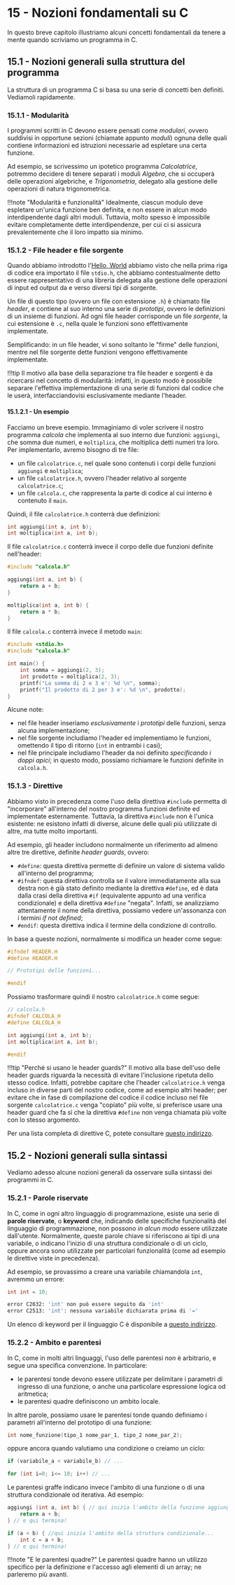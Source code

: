 # 15 - Nozioni fondamentali su C

In questo breve capitolo illustriamo alcuni concetti fondamentali da tenere a mente quando scriviamo un programma in C.

## 15.1 - Nozioni generali sulla struttura del programma

La struttura di un programma C si basa su una serie di concetti ben definiti. Vediamoli rapidamente.

### 15.1.1 - Modularità

I programmi scritti in C devono essere pensati come *modulari*, ovvero suddivisi in opportune sezioni (chiamate appunto *moduli*) ognuna delle quali contiene informazioni ed istruzioni necessarie ad espletare una certa funzione.

Ad esempio, se scrivessimo un ipotetico programma *Calcolatrice*, potremmo decidere di tenere separati i moduli *Algebra*, che si occuperà delle operazioni algebriche, e *Trigonometria*, delegato alla gestione delle operazioni di natura trigonometrica.

!!!note "Modularità e funzionalità"
    Idealmente, ciascun modulo deve espletare un'unica funzione ben definita, e non essere in alcun modo interdipendente dagli altri moduli. Tuttavia, molto spesso è impossibile evitare completamente dette interdipendenze, per cui ci si assicura prevalentemente che il loro impatto sia minimo.

### 15.1.2 - File header e file sorgente

Quando abbiamo introdotto l'[Hello, World](../16_intro/lecture.md) abbiamo visto che nella prima riga di codice era importato il file `stdio.h`, che abbiamo contestualmente detto essere rappresentativo di una libreria delegata alla gestione delle operazioni di input ed output da e verso diversi tipi di sorgente.

Un file di questo tipo (ovvero un file con estensione `.h`) è chiamato file *header*, e contiene al suo interno una serie di *prototipi*, ovvero le definizioni di un insieme di funzioni. Ad ogni file header corrisponde un file *sorgente*, la cui estensione è `.c`, nella quale le funzioni sono effettivamente implementate.

Semplificando: in un file header, vi sono soltanto le "firme" delle funzioni, mentre nel file sorgente dette funzioni vengono effettivamente implementate.

!!!tip
    Il motivo alla base della separazione tra file header e sorgenti è da ricercarsi nel concetto di modularità: infatti, in questo modo è possibile separare l'effettiva implementazione di una serie di funzioni dal codice che le userà, interfacciandovisi esclusivamente mediante l'header.

#### 15.1.2.1 - Un esempio

Facciamo un breve esempio. Immaginiamo di voler scrivere il nostro programma *calcola* che implementa al suo interno due funzioni: `aggiungi`, che somma due numeri, e `moltiplica`, che moltiplica detti numeri tra loro. Per implementarlo, avremo bisogno di tre file:

* un file `calcolatrice.c`, nel quale sono contenuti i corpi delle funzioni `aggiungi` e `moltiplica`;
* un file `calcolatrice.h`, ovvero l'header relativo al sorgente `calcolatrice.c`;
* un file `calcola.c`, che rappresenta la parte di codice al cui interno è contenuto il `main`.

Quindi, il file `calcolatrice.h` conterrà due definizioni:

```c
int aggiungi(int a, int b);
int moltiplica(int a, int b);
```

Il file `calcolatrice.c` conterrà invece il corpo delle due funzioni definite nell'header:

```c
#include "calcola.h"

aggiungi(int a, int b) {
    return a + b;
}

moltiplica(int a, int b) {
    return a * b;
}
```

Il file `calcola.c` conterrà invece il metodo `main`:

```c
#include <stdio.h>
#include "calcola.h"

int main() {
    int somma = aggiungi(2, 3);
    int prodotto = moltiplica(2, 3);
    printf("La somma di 2 e 3 e': %d \n", somma);
    printf("Il prodotto di 2 per 3 e': %d \n", prodotto);
}
```

Alcune note:

* nel file header inseriamo *esclusivamente* i *prototipi* delle funzioni, senza alcuna implementazione;
* nel file sorgente includiamo l'header ed implementiamo le funzioni, omettendo il tipo di ritorno (`int` in entrambi i casi);
* nel file principale includiamo l'header da noi definito *specificando i doppi apici*; in questo modo, possiamo richiamare le funzioni definite in `calcola.h`.

### 15.1.3 - Direttive

Abbiamo visto in precedenza come l'uso della direttiva `#include` permetta di "incorporare" all'interno del nostro programma funzioni definite ed implementate esternamente. Tuttavia, la direttiva `#include` non è l'unica esistente: ne esistono infatti di diverse, alcune delle quali più utilizzate di altre, ma tutte molto importanti.

Ad esempio, gli header includono normalmente un riferimento ad almeno altre tre direttive, definite *header guards*, ovvero:

* `#define`: questa direttiva permette di definire un valore di sistema valido all'interno del programma;
* `#ifndef`: questa direttiva controlla se il valore immediatamente alla sua destra non è già stato definito mediante la direttiva `#define`, ed è data dalla crasi della direttiva `#if` (equivalente appunto ad una verifica condizionale) e della direttiva `#define` "negata". Infatti, se analizziamo attentamente il nome della direttiva, possiamo vedere un'assonanza con i termini *if not defined*;
* `#endif`: questa direttiva indica il termine della condizione di controllo.

In base a queste nozioni, normalmente si modifica un header come segue:

```c
#ifndef HEADER.H
#define HEADER.H

// Prototipi delle funzioni...

#endif
```

Possiamo trasformare quindi il nostro `calcolatrice.h` come segue:

```c
// calcola.h
#ifndef CALCOLA_H
#define CALCOLA_H

int aggiungi(int a, int b);
int moltiplica(int a, int b);

#endif
```

!!!tip "Perché si usano le header guards?"
    Il motivo alla base dell'uso delle header guards riguarda la necessità di evitare l'inclusione ripetuta dello stesso codice. Infatti, potrebbe capitare che l'header `calcolatrice.h` venga incluso in diverse parti del nostro codice, come ad esempio altri header; per evitare che in fase di compilazione del codice il codice incluso nel file sorgente `calcolatrice.c` venga "copiato" più volte, si preferisce usare una header guard che fa sì che la direttiva `#define` non venga chiamata più volte con lo stesso argomento.

Per una lista completa di direttive C, potete consultare [questo indirizzo](https://en.wikibooks.org/wiki/C_Programming/Preprocessor_directives_and_macros).

## 15.2 - Nozioni generali sulla sintassi

Vediamo adesso alcune nozioni generali da osservare sulla sintassi dei programmi in C.

### 15.2.1 - Parole riservate

In C, come in ogni altro linguaggio di programmazione, esiste una serie di **parole riservate**, o **keyword** che, indicando delle specifiche funzionalità del linguaggio di programmazione, non possono *in alcun modo* essere utilizzate dall'utente. Normalmente, queste parole chiave si riferiscono ai tipi di una variabile, o indicano l'inizio di una struttura condizionale o di un ciclo, oppure ancora sono utilizzate per particolari funzionalità (come ad esempio le direttive viste in precedenza).

Ad esempio, se provassimo a creare una variabile chiamandola `int`, avremmo un errore:

```c
int int = 10;
```

```bash
error C2632: 'int' non può essere seguito da 'int'
error C2513: 'int': nessuna variabile dichiarata prima di '='
```

Un elenco di keyword per il linguaggio C è disponibile a [questo indirizzo](https://www.ibm.com/docs/en/developer-for-zos/14.2.0?topic=programs-c-reserved-keywords).

### 15.2.2 - Ambito e parentesi

In C, come in molti altri linguaggi, l'uso delle parentesi *non* è arbitrario, e segue una specifica convenzione. In particolare:

* le parentesi tonde devono essere utilizzate per delimitare i parametri di ingresso di una funzione, o anche una particolare espressione logica od aritmetica;
* le parentesi quadre definiscono un ambito locale.

In altre parole, possiamo usare le parentesi tonde quando definiamo i parametri all'interno del prototipo di una funzione:

```c
int nome_funzione(tipo_1 nome_par_1, tipo_2 nome_par_2);
```

oppure ancora quando valutiamo una condizione o creiamo un ciclo:

```c
if (variabile_a < variabile_b) // ... 
```

```c
for (int i=0; i<= 10; i++) // ...
```

Le parentesi graffe indicano invece l'ambito di una funzione o di una struttura condizionale od iterativa. Ad esempio:

```c
aggiungi (int a, int b) { // qui inizia l'ambito della funzione aggiungi...
    return a + b;
} // e qui termina!

if (a < b) { //qui inizia l'ambito della struttura condizionale...
    int c = a + b;
} // e qui termina!
```

!!!note "E le parentesi quadre?"
    Le parentesi quadre hanno un utilizzo specifico per la definizione e l'accesso agli elementi di un array; ne parleremo più avanti.
